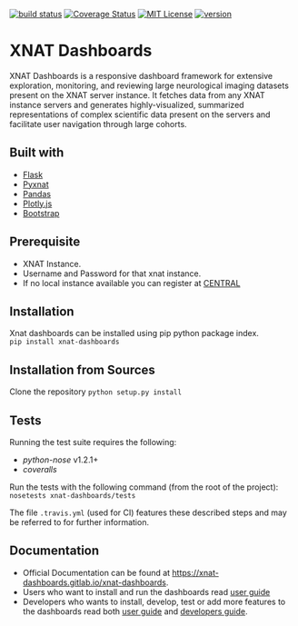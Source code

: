 [![build status](https://travis-ci.com/marinagrprat/XNAT-Dashboards.svg?branch=master)](https://github.com/XNAT-Dashboards/XNAT-Dashboards/commits/master)
[![Coverage Status](https://coveralls.io/repos/github/marinagrprat/XNAT-Dashboards/badge.svg?branch=master)](https://coveralls.io/github/marinagrprat/XNAT-Dashboards?branch=master)
[![MIT License](https://img.shields.io/badge/License-MIT-brightgreen.svg)](https://github.com/XNAT-Dashboards/XNAT-Dashboards/blob/master/LICENSE)
[![version](https://img.shields.io/badge/version-v0.3.0-brightgreen)](https://github.com/XNAT-Dashboards/XNAT-Dashboards/commits/master)

# XNAT Dashboards

XNAT Dashboards is a responsive dashboard framework for extensive exploration, monitoring, and reviewing large neurological imaging datasets present on the XNAT server instance. It fetches data from any XNAT instance servers and generates highly-visualized, summarized representations of complex scientific data present on the servers and facilitate user navigation through large cohorts. 

## Built with

- [Flask](https://flask.palletsprojects.com/en/1.1.x/)
- [Pyxnat](https://pyxnat.github.io/pyxnat/)
- [Pandas](https://pandas.pydata.org/)
- [Plotly.js](https://plotly.com/javascript/)
- [Bootstrap](https://getbootstrap.com/)

## Prerequisite

- XNAT Instance.
- Username and Password for that xnat instance.
- If no local instance available you can register at [CENTRAL](https://central.xnat.org)

## Installation

Xnat dashboards can be installed using pip python package index.  
```pip install xnat-dashboards```

## Installation from Sources
Clone the repository
```python setup.py install```

## Tests
Running the test suite requires the following:

  - *python-nose* v1.2.1+
  - *coveralls*
 
Run the tests with the following command (from the root of the project):
```nosetests xnat-dashboards/tests```

The file ```.travis.yml``` (used for CI) features these described steps and may be referred to for further information.

## Documentation

- Official Documentation can be found at https://xnat-dashboards.gitlab.io/xnat-dashboards.
- Users who want to install and run the dashboards read [user guide](https://xnat-dashboards.gitlab.io/xnat-dashboards/user_guide.html)
- Developers who wants to install, develop, test or add more features to the dashboards read both [user guide](https://xnat-dashboards.gitlab.io/xnat-dashboards/user_guide.html) and [developers guide](https://xnat-dashboards.gitlab.io/xnat-dashboards/developer_guide.html).
